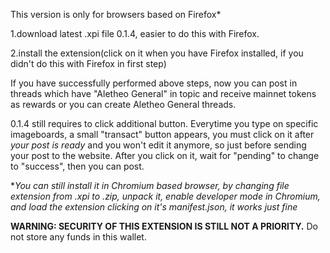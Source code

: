 This version is only for browsers based on Firefox*

1.download latest .xpi file 0.1.4, easier to do this with Firefox.

2.install the extension(click on it when you have Firefox installed, if you didn't do this with Firefox in first step)

If you have successfully performed above steps, now you can post in threads which have "Aletheo General" in topic and receive mainnet tokens as rewards or you can create Aletheo General threads.

0.1.4 still requires to click additional button. Everytime you type on specific imageboards, a small "transact" button appears, you must click on it after *your post is ready* and you won't edit it anymore, so just before sending your post to the website. After you click on it, wait for "pending" to change to "success", then you can post.

**You can still install it in Chromium based browser, by changing file extension from .xpi to .zip, unpack it, enable developer mode in Chromium, and load the extension clicking on it's manifest.json, it works just fine*

**WARNING: SECURITY OF THIS EXTENSION IS STILL NOT A PRIORITY.** Do not store any funds in this wallet.
